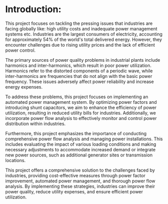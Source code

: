 # Introduction:
This project focuses on tackling the pressing issues that industries are facing globally like: high utility costs and inadequate power management systems etc. Industries are the largest consumers of electricity, accounting for approximately 54% of the world's total delivered energy. However, they encounter challenges due to rising utility prices and the lack of efficient power control.

The primary sources of power quality problems in industrial plants include harmonics and inter-harmonics, which result in poor power utilization. Harmonics refer to the distorted components of a periodic wave, while inter-harmonics are frequencies that do not align with the basic power frequency. These issues adversely affect power reliability and increase energy expenses.

To address these problems, this project focuses on implementing an automated power management system. By optimizing power factors and introducing shunt capacitors, we aim to enhance the efficiency of power utilization, resulting in reduced utility bills for industries. Additionally, we incorporate power flow analysis to effectively monitor and control power distribution within industries.

Furthermore, this project emphasizes the importance of conducting comprehensive power flow analysis and managing power installations. This includes evaluating the impact of various loading conditions and making necessary adjustments to accommodate increased demand or integrate new power sources, such as additional generator sites or transmission locations.

This project offers a comprehensive solution to the challenges faced by industries, providing cost-effective measures through power factor improvement, automated power management, and thorough power flow analysis. By implementing these strategies, industries can improve their power quality, reduce utility expenses, and ensure efficient power utilization.
